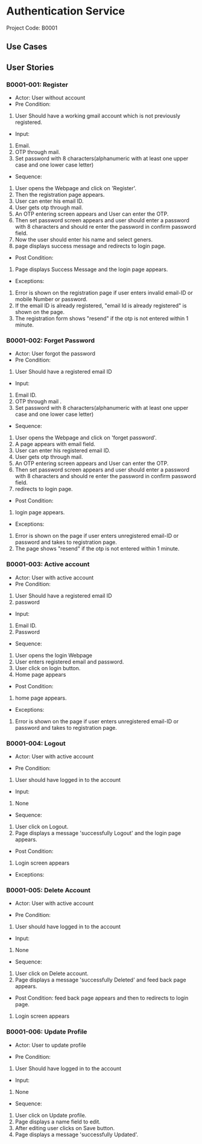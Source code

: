 # Authentication Service #
Project Code: B0001

## Use Cases ##

## User Stories ##
 ### B0001-001: Register ###

 * Actor: User without account 
 * Pre Condition:
 1. User Should have a working gmail account which is not previously registered.

 * Input:

 1. Email.
 2. OTP through mail.
 3. Set  password with 8 characters(alphanumeric with at least one upper case and one lower case letter)

 * Sequence:

 1. User opens the Webpage and click on 'Register'.
 2. Then the registration page appears.
 3. User can enter his email ID.
 4. User gets otp through mail.
 5. An OTP entering screen appears and User can enter the OTP.
 6. Then set password screen appears and user should enter a password with 8 characters and should re enter the password in confirm password field.
 7. Now the user should enter his name and select geners.
 8. page displays success message and redirects to login page. 

 * Post Condition:
 1. Page displays Success Message and the login page appears.

 * Exceptions:

 1. Error is shown on the registration page if user enters invalid email-ID or mobile Number or password.
 2. If the email ID is already registered, "email Id is already registered" is shown on the page.
 3. The registration form shows "resend" if the otp is not entered within 1 minute.
 
 ### B0001-002: Forget Password ###

 * Actor: User forgot the password
 * Pre Condition:
 1. User Should have a registered  email ID

 * Input:

 1. Email ID.
 2. OTP through mail .
 3. Set  password with 8 characters(alphanumeric with at least one upper case and one lower case letter)

 * Sequence:

 1. User opens the Webpage and click on 'forget password'.
 2. A page appears with email field.
 3. User can enter his registered email ID.
 4. User gets otp through mail.
 5. An OTP entering screen appears and User can enter the OTP.
 6. Then set password screen appears and user should enter a password with 8 characters and should re enter the password in confirm password field.
 7. redirects to login page. 

 * Post Condition:
 1. login page appears.

 * Exceptions:

 1. Error is shown on the  page if user enters unregistered email-ID or password and takes to registration page.
 2. The page shows "resend" if the otp is not entered within 1 minute.


### B0001-003: Active account ###

 * Actor: User with active account
 * Pre Condition:
 1. User Should have a registered email ID
 2. password

 * Input:

 1. Email ID.
 2. Password

 * Sequence:

 1. User opens the login Webpage 
 2. User enters registered email  and password.
 3. User click on login button.
 4. Home page appears 

 * Post Condition:
 1. home page appears.

 * Exceptions:

 1. Error is shown on the  page if user enters unregistered email-ID  or password and takes to registration page.




### B0001-004: Logout ###

* Actor: User with active account

* Pre Condition:

1. User should have logged in to the account

* Input:

1. None

* Sequence:

1. User click on Logout.
2. Page displays a message 'successfully Logout' and the login page appears.

* Post Condition:

1. Login screen appears


* Exceptions:


 ### B0001-005: Delete Account ###
 * Actor: User with active account

* Pre Condition:

1. User should have logged in to the account

* Input:

1. None

* Sequence:

1. User click on Delete account.
2. Page displays a message 'successfully Deleted' and feed back page appears.

* Post Condition: feed back page appears and then to redirects to login page.

1. Login screen appears

### B0001-006: Update Profile ###
* Actor: User to update profile

* Pre Condition:

1. User Should have logged in to the account
 
* Input:
1. None
* Sequence:
1. User click on Update profile.
2. Page displays a name field to edit.
3. After editing user clicks on Save button.
4. Page displays a message 'successfully Updated'.





 


